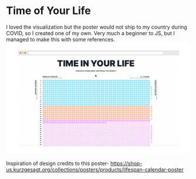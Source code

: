 # Time of Your Life

I loved the visualization but the poster would not ship to my country during COVID, so I created one of my own.
Very much a beginner to JS, but I managed to make this with some references.
![](/public/ss.png)

Inspiration of design credits to this poster- https://shop-us.kurzgesagt.org/collections/posters/products/lifespan-calendar-poster

